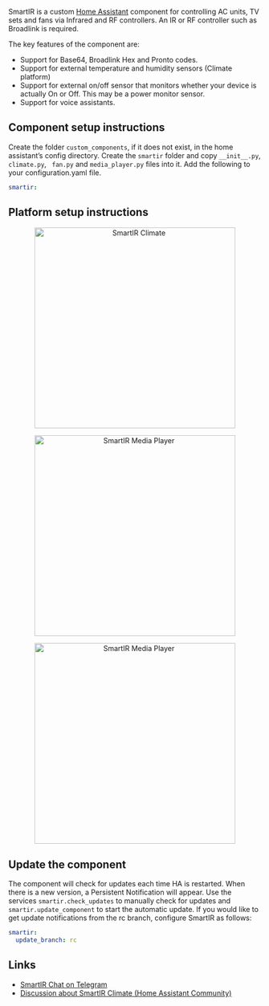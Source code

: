 SmartIR is a custom [Home Assistant](https://www.home-assistant.io/) component for controlling AC units, TV sets and fans via Infrared and RF controllers. An IR or RF controller such as Broadlink is required.

The key features of the component are:
* Support for Base64, Broadlink Hex and Pronto codes.
* Support for external temperature and humidity sensors (Climate platform)
* Support for external on/off sensor that monitors whether your device is actually On or Off. This may be a power monitor sensor.
* Support for voice assistants.

## **Component setup instructions**
Create the folder `custom_components`, if it does not exist, in the home assistant’s config directory. Create the `smartir` folder and copy `__init__.py`, ` climate.py`, ` fan.py` and `media_player.py` files into it.
Add the following to your configuration.yaml file.
```yaml
smartir:
```

## **Platform setup instructions**
<p align="center">
  <a href="CLIMATE.md"><img src="http://www.tooltip.gr/github_assets/smartir_climate.png" width="400" alt="SmartIR Climate"></a>
</p>

<p align="center">
  <a href="MEDIA_PLAYER.md"><img src="http://www.tooltip.gr/github_assets/smartir_mediaplayer.png" width="400" alt="SmartIR Media Player"></a>
</p>

<p align="center">
  <a href="FAN.md"><img src="http://www.tooltip.gr/github_assets/smartir_fan.png" width="400" alt="SmartIR Media Player"></a>
</p>

## **Update the component**
The component will check for updates each time HA is restarted. When there is a new version, a Persistent Notification will appear.
Use the services `smartir.check_updates` to manually check for updates and `smartir.update_component` to start the automatic update.
If you would like to get update notifications from the rc branch, configure SmartIR as follows:
```yaml
smartir:
  update_branch: rc
```

## Links
* [SmartIR Chat on Telegram](https://t.me/smartHomeHub)
* [Discussion about SmartIR Climate (Home Assistant Community)](https://community.home-assistant.io/t/smartir-climate-component/)
